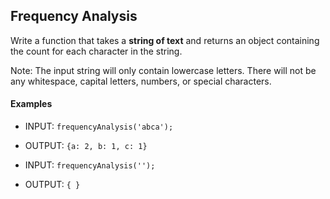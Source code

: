 ## Frequency Analysis


Write a function that takes a **string of text** and returns an object containing the count for each character in the string. 

Note: The input string will only contain lowercase letters. There will not be any whitespace, capital letters, numbers, or special characters.

#### Examples


- INPUT: `frequencyAnalysis('abca');`
- OUTPUT: `{a: 2, b: 1, c: 1}`

- INPUT: `frequencyAnalysis('');`
- OUTPUT: `{ }`